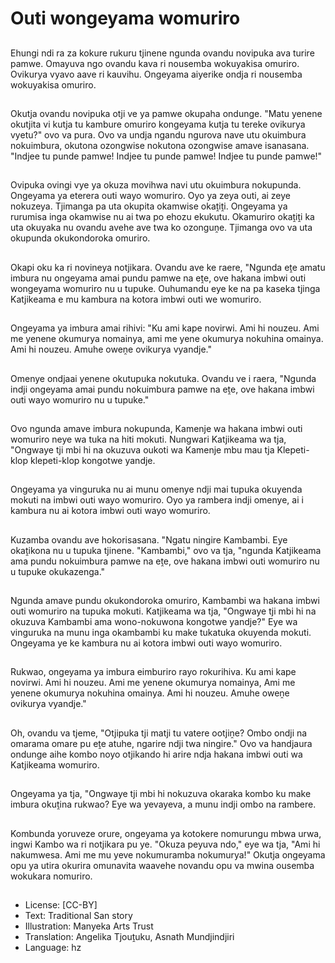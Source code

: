 # Outi wongeyama womuriro

##
Ehungi ndi ra za kokure rukuru tjinene ngunda ovandu novipuka ava turire pamwe. Omayuva ngo ovandu kava ri nousemba wokuyakisa omuriro. Ovikurya vyavo aave ri kauvihu. Ongeyama aiyerike ondja ri nousemba wokuyakisa omuriro.

##
Okutja ovandu novipuka otji ve ya pamwe okupaha ondunge. "Matu yenene okutjita vi kutja tu kambure omuriro kongeyama kutja tu tereke ovikurya vyetu?" ovo va pura. Ovo va undja ngandu ngurova nave utu okuimbura nokuimbura, okutona ozongwise nokutona ozongwise amave isanasana. "Indjee tu punde pamwe! Indjee tu punde pamwe! Indjee tu punde pamwe!"

##
Ovipuka ovingi vye ya okuza movihwa navi utu okuimbura nokupunda. Ongeyama ya eterera outi wayo womuriro. Oyo ya zeya outi, ai zeye nokuzeya. Tjimanga pa uta okupita okamwise okaṱiṱi. Ongeyama ya rurumisa inga okamwise nu ai twa po ehozu ekukutu. Okamuriro okaṱiṱi ka uta okuyaka nu ovandu avehe ave twa ko ozonguṋe. Tjimanga ovo va uta okupunda okukondoroka omuriro.

##
Okapi oku ka ri novineya notjikara. Ovandu ave ke raere, "Ngunda eṱe amatu imbura nu ongeyama amai pundu pamwe na eṱe, ove hakana imbwi outi wongeyama womuriro nu u tupuke. Ouhumandu eye ke na pa kaseka tjinga Katjikeama e mu kambura na kotora imbwi outi we womuriro.

##
Ongeyama ya imbura amai rihivi: "Ku ami kape novirwi. Ami hi nouzeu. Ami me yenene okumurya nomainya, ami me yene okumurya nokuhina omainya. Ami hi nouzeu. Amuhe oweṋe ovikurya vyandje."

##
Omenye ondjaai yenene okutupuka nokutuka. Ovandu ve i raera, "Ngunda indji ongeyama amai pundu nokuimbura pamwe na eṱe, ove hakana imbwi outi wayo womuriro nu u tupuke."

##
Ovo ngunda amave imbura nokupunda, Kamenje wa hakana imbwi outi womuriro neye wa tuka na hiti mokuti. Nungwari Katjikeama wa tja, "Ongwaye tji mbi hi na okuzuva oukoti wa Kamenje mbu mau tja Klepeti-klop klepeti-klop kongotwe yandje.

##
Ongeyama ya vinguruka nu ai munu omenye ndji mai tupuka okuyenda mokuti na imbwi outi wayo womuriro. Oyo ya rambera indji omenye, ai i kambura nu ai kotora imbwi outi wayo womuriro.

##
Kuzamba ovandu ave hokorisasana. "Ngatu ningire Kambambi. Eye okaṱikona nu u tupuka tjinene. "Kambambi," ovo va tja, "ngunda Katjikeama ama pundu nokuimbura pamwe na eṱe, ove hakana imbwi outi womuriro nu u tupuke okukazenga."

##
Ngunda amave pundu okukondoroka omuriro, Kambambi wa hakana imbwi outi womuriro na tupuka mokuti. Katjikeama wa tja, "Ongwaye tji mbi hi na okuzuva Kambambi ama wono-nokuwona kongotwe yandje?" Eye wa vinguruka na munu inga okambambi ku make tukatuka okuyenda mokuti. Ongeyama ye ke kambura nu ai kotora imbwi outi wayo womuriro.

##
Rukwao, ongeyama ya imbura eimburiro rayo rokurihiva. Ku ami kape novirwi. Ami hi nouzeu. Ami me yenene okumurya nomainya, Ami me yenene okumurya nokuhina omainya. Ami hi nouzeu. Amuhe oweṋe ovikurya vyandje."

##
Oh, ovandu va tjeme, "Otjipuka tji matji tu vatere ootjiṋe? Ombo ondji na omarama omare pu eṱe atuhe, ngarire ndji twa ningire." Ovo va handjaura ondunge aihe kombo noyo otjikando hi arire ndja hakana imbwi outi wa Katjikeama womuriro.

##
Ongeyama ya tja, "Ongwaye tji mbi hi nokuzuva okaraka kombo ku make imbura okuṱina rukwao? Eye wa yevayeva, a munu indji ombo na rambere.

##
Kombunda yoruveze orure, ongeyama ya kotokere nomurungu mbwa urwa, ingwi Kambo wa ri notjikara pu ye. "Okuza peyuva ndo," eye wa tja, "Ami hi nakumwesa. Ami me mu yeve nokumuramba nokumurya!" Okutja ongeyama opu ya utira okurira omunavita waavehe novandu opu va mwina ousemba wokukara nomuriro.

##
* License: [CC-BY]
* Text: Traditional San story
* Illustration: Manyeka Arts Trust
* Translation: Angelika Tjouṱuku, Asnath Mundjindjiri
* Language: hz
